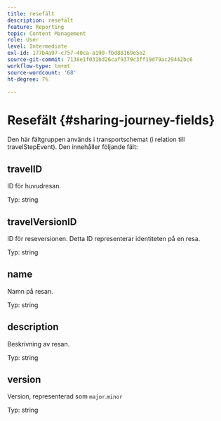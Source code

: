 ```yaml
---
title: resefält
description: resefält
feature: Reporting
topic: Content Management
role: User
level: Intermediate
exl-id: 177b4a97-c757-40ca-a190-fbd88169e5e2
source-git-commit: 7138e1f031bd26caf9379c3ff19d79ac29442bc6
workflow-type: tm+mt
source-wordcount: '68'
ht-degree: 7%

---
```


# Resefält {#sharing-journey-fields}

Den här fältgruppen används i transportschemat (i relation till travelStepEvent). Den innehåller följande fält:

## travelID

ID för huvudresan.

Typ: string

## travelVersionID

ID för reseversionen. Detta ID representerar identiteten på en resa.

Typ: string

## name

Namn på resan.

Typ: string

## description

Beskrivning av resan.

Typ: string

## version

Version, representerad som `major`.`minor`

Typ: string
